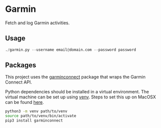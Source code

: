 # Garmin

Fetch and log Garmin activities.

## Usage

```python
./garmin.py --username email@domain.com --password password
```

## Packages

This project uses the [garminconnect](https://pypi.org/project/garminconnect) package that wraps the Garmin Connect API.

Python dependencies should be installed in a virtual environment.
The virtual machine can be set up using [venv](https://docs.python.org/3/library/venv.html).
Steps to set this up on MacOSX can be found [here](https://www.studytonight.com/post/python-virtual-environment-setup-on-mac-osx-easiest-way).

```bash
python3 -m venv path/to/venv
source path/to/venv/bin/activate
pip3 install garminconnect
```